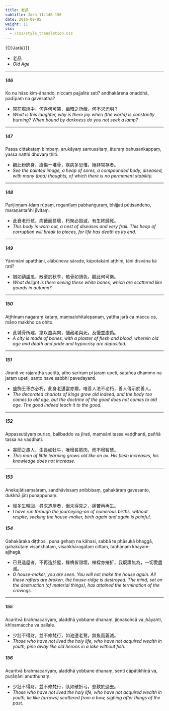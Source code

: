 ```yaml
---
title: 老品
subtitle: Jarā 11:146-156
date: 2016-09-05
weight: 11
css:
  - /css/style_translation.css
---
```


{{<subtitle>}}Jarā{{</subtitle>}}

- 老品
- *Old Age*

---

##### 146

Ko nu hāso kim-ānando, niccaṃ pajjalite sati? andhakārena onaddhā, padīpaṃ na gavesatha?

- 常在燃燒中，何喜何可笑，幽暗之所蔽，何不求光明？
- *What is this laughter, why is there joy when (the world) is constantly burning? When bound by darkness do you not seek a lamp?*

---

##### 147

Passa cittakataṃ bimbaṃ, arukāyaṃ samussitaṃ, āturaṃ bahusaṅkappaṃ, yassa natthi dhuvaṃ ṭhiti.

- 觀此粉飾身，瘡傷一堆骨，疾病多思惟，絕非常存者。
- *See the painted image, a heap of sores, a compounded body, diseased, with many (bad) thoughts, of which there is no permanent stability.*

---

##### 148

Parijiṇṇam-idaṃ rūpaṃ, roganīḷaṃ pabhaṅguraṃ, bhijjati pūtisandeho, maraṇantañhi jīvitaṃ.

- 此衰老形骸，病藪而易壞，朽聚必毀滅，有生終歸死。
- *This body is worn out, a nest of diseases and very frail. This heap of corruption will break to pieces, for life has death as its end.*

---

##### 149

Yānimāni apatthāni, alābūneva sārade, kāpotakāni aṭṭhīni, tāni disvāna kā rati?

- 猶如葫盧瓜，散棄於秋季，骸骨如鴿色，觀此何可樂。
- *What delight is there seeing these white bones, which are scattered like gourds in autumn?*

---

##### 150

Aṭṭhīnaṃ nagaraṃ kataṃ, maṃsalohitalepanaṃ, yattha jarā ca maccu ca, māno makkho ca ohito.

- 此城骨所建，塗以血與肉，儲藏老與死，及慢並虛偽。
- *A city is made of bones, with a plaster of flesh and blood, wherein old age and death and pride and hypocrisy are deposited.*

---

##### 151

Jīranti ve rājarathā sucittā, atho sarīram pi jaraṃ upeti, satañca dhammo na jaraṃ upeti, santo have sabbhi pavedayanti.

- 盛飾王車亦必朽，此身老邁當亦爾，唯善人法不老朽，善人傳示於善人。
- *The decorated chariots of kings grow old indeed, and the body too comes to old age, but the doctrine of the good does not comes to old age. The good indeed teach it to the good.*

---

##### 152

Appassutāyaṃ puriso, balibaddo va jīrati, maṃsāni tassa vaḍḍhanti, paññā tassa na vaḍḍhati.

- 寡聞之愚人，生長如牡牛，唯增長筋肉，而不增智慧。
- *This man of little learning grows old like an ox. His flesh increases, his knowledge does not increase.*

---

##### 153

Anekajātisaṃsāraṃ, sandhāvissaṃ anibbisaṃ, gahakāraṃ gavesanto, dukkhā jāti punappunaṃ.

- 經多生輪回，尋求造屋者，但未得見之，痛苦再再生。
- *I have run through the journeying-on of numerous births, without respite, seeking the house-maker, birth again and again is painful.*

##### 154

Gahakāraka diṭṭhosi, puna gehaṃ na kāhasi, sabbā te phāsukā bhaggā, gahakūṭaṃ visaṅkhataṃ, visaṅkhāragataṃ cittaṃ, taṇhānaṃ khayam-ajjhagā.

- 已見造屋者，不再造於屋，椽桷皆毀壞，棟樑亦摧折，我既證無為，一切愛盡滅。
- *O house-maker, you are seen. You will not make the house again. All these rafters are broken, the house-ridge is destroyed. The mind, set on the destruction (of material things), has attained the termination of the cravings.*

---

##### 155

Acaritvā brahmacariyaṃ, aladdhā yobbane dhanaṃ, jiṇṇakoñcā va jhāyanti, khīṇamacche va pallale.

- 少壯不得財，並不修梵行，如池邊老鷺，無魚而萎滅。
- *Those who have not lived the holy life, who have not acquired wealth in youth, pine away like old herons in a lake without fish.*

##### 156

Acaritvā brahmacariyaṃ, aladdhā yobbane dhanaṃ, senti cāpātikhīṇā va, purāṇāni anutthunaṃ.

- 少壯不得財，並不修梵行，臥如破折弓，悲歎於過去。
- *Those who have not lived the holy life, who have not acquired wealth in youth, lie like (arrows) scattered from a bow, sighing after things of the past.*